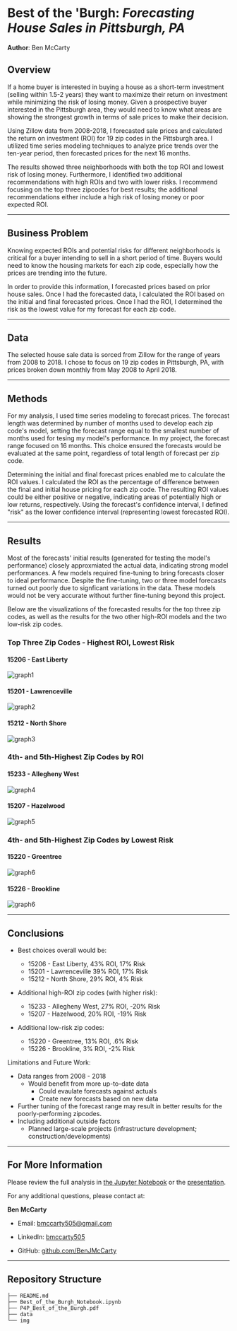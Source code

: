 # **Best of the 'Burgh:** *Forecasting House Sales in Pittsburgh, PA*

**Author**: Ben McCarty

## Overview


If a home buyer is interested in buying a house as a short-term investment (selling within 1.5-2 years)  they want to maximize their return on investment while minimizing the risk of losing money. Given a prospective buyer interested in the Pittsburgh area, they would need to know what areas are showing the strongest growth in terms of sale prices to make their decision.

Using Zillow data from 2008-2018, I forecasted sale prices and calculated the return on investment (ROI) for 19 zip codes in the Pittsburgh area. I utilized time series modeling techniques to analyze price trends over the ten-year period, then forecasted prices for the next 16 months.

The results showed three neighborhoods with both the top ROI and lowest risk of losing money. Furthermore, I identified two additional recommendations with high ROIs and two with lower risks. I recommend focusing on the top three zipcodes for best results; the additional recommendations either include a high risk of losing money or poor expected ROI.

---

## Business Problem

Knowing expected ROIs and potential risks for different neighborhoods is critical for a buyer intending to sell in a short period of time. Buyers would need to know the housing markets for each zip code, especially how the prices are trending into the future.

 In order to provide this information, I forecasted prices based on prior house sales. Once I had the forecasted data, I calculated the ROI based on the initial and final forecasted prices. Once I had the ROI, I determined the risk as the lowest value for my forecast for each zip code.

---

## Data

The selected house sale data is sorced from Zillow for the range of years from 2008 to 2018. I chose to focus on 19 zip codes in Pittsburgh, PA, with prices broken down monthly from May 2008 to April 2018.

---
## Methods

For my analysis, I used time series modeling to forecast prices. The forecast length was determined by number of months used to develop each zip code's model, setting the forecast range equal to the smallest number of months used for tesing my model's performance. In my project, the forecast range focused on 16 months. This choice ensured the forecasts would be evaluated at the same point, regardless of total length of forecast per zip code.

Determining the initial and final forecast prices enabled me to calculate the ROI values. I calculated the ROI as the percentage of difference between the final and initial house pricing for each zip code. The resulting ROI values could be either positive or negative, indicating areas of potentially high or low returns, respectively. Using the forecast's confidence interval, I defined "risk" as the lower confidence interval (representing lowest forecasted ROI).

---
## Results

Most of the forecasts' initial results (generated for testing the model's performance) closely approxmiated the actual data, indicating strong model performances. A few models required fine-tuning to bring forecasts closer to ideal performance. Despite the fine-tuning, two or three model forecasts turned out poorly due to signficant variations in the data. These models would not be very accurate without further fine-tuning beyond this project.

Below are the visualizations of the forecasted results for the top three zip codes, as well as the results for the two other high-ROI models and the two low-risk zip codes.

### Top Three Zip Codes - Highest ROI, Lowest Risk

#### 15206 - East Liberty
![graph1](./img/forecast_for_15206.png)

#### 15201 - Lawrenceville
![graph2](./img/forecast_for_15201.png)

#### 15212 - North Shore
![graph3](./img/forecast_for_15212.png)

### 4th- and 5th-Highest Zip Codes by ROI

#### 15233 - Allegheny West
![graph4](./img/forecast_for_15233.png)

#### 15207 - Hazelwood
![graph5](./img/forecast_for_15207.png)

### 4th- and 5th-Highest Zip Codes by Lowest Risk

#### 15220 - Greentree
![graph6](./img/forecast_for_15220.png)

#### 15226 - Brookline
![graph6](./img/forecast_for_15226.png)

---
## Conclusions

* Best choices overall would be:
    * 15206 - East Liberty, 43% ROI, 17% Risk
    * 15201 - Lawrenceville 39% ROI,  17% Risk
    * 15212 - North Shore, 29% ROI, 4% Risk

* Additional high-ROI zip codes (with higher risk):
    * 15233 - Allegheny West, 27% ROI, -20% Risk
    * 15207 - Hazelwood, 20% ROI, -19% Risk

* Additional low-risk zip codes:
    * 15220 - Greentree, 13% ROI,  .6% Risk
    * 15226 - Brookline, 3% ROI, -2% Risk


Limitations and Future Work:

* Data ranges from 2008 - 2018
    * Would benefit from more up-to-date data
        * Could evaulate forecasts against actuals
        * Create new forecasts based on new data
* Further tuning of the forecast range may result in better results for the poorly-performing zipcodes.
* Including additional outside factors
    * Planned large-scale projects (infrastructure development; construction/developments)

---
## For More Information

Please review the full analysis in [the Jupyter Notebook](./Best_of_the_Burgh_Notebook.ipynb) or the [presentation](./P4P_Best_of_the_Burgh.pdf).

For any additional questions, please contact at:

**Ben McCarty**

* Email: [bmccarty505@gmail.com](mailto:bmccarty505@gmail.com)

* LinkedIn: [bmccarty505](http://www.linkedin.com/in/bmccarty505)

* GitHub: [github.com/BenJMcCarty](http://www.github.com/BenJMcCarty)

---
## Repository Structure

```
├── README.md                           
├── Best_of_the_Burgh_Notebook.ipynb
├── P4P_Best_of_the_Burgh.pdf
├── data
└── img
```

